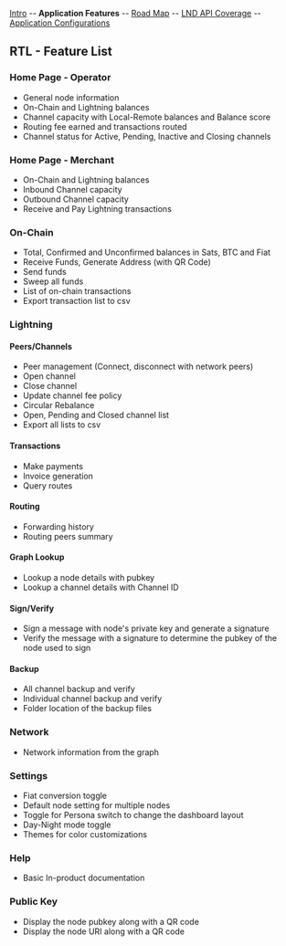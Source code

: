 [Intro](../README.md) -- **Application Features** -- [Road Map](Roadmap.md) -- [LND API Coverage](LNDAPICoverage.md) -- [Application Configurations](Application_configurations)

## RTL - Feature List

### Home Page - Operator
- General node information
- On-Chain and Lightning balances
- Channel capacity with Local-Remote balances and Balance score
- Routing fee earned and transactions routed
- Channel status for Active, Pending, Inactive and Closing channels

### Home Page - Merchant
- On-Chain and Lightning balances
- Inbound Channel capacity
- Outbound Channel capacity
- Receive and Pay Lightning transactions

### On-Chain
- Total, Confirmed and Unconfirmed balances in Sats, BTC and Fiat
- Receive Funds, Generate Address (with QR Code)
- Send funds
- Sweep all funds
- List of on-chain transactions
- Export transaction list to csv

### Lightning
#### Peers/Channels
- Peer management (Connect, disconnect with network peers)
- Open channel
- Close channel
- Update channel fee policy
- Circular Rebalance
- Open, Pending and Closed channel list
- Export all lists to csv

#### Transactions
- Make payments
- Invoice generation
- Query routes

#### Routing
- Forwarding history
- Routing peers summary

#### Graph Lookup
- Lookup a node details with pubkey
- Lookup a channel details with Channel ID

#### Sign/Verify
- Sign a message with node's private key and generate a signature
- Verify the message with a signature to determine the pubkey of the node used to sign

#### Backup
- All channel backup and verify
- Individual channel backup and verify
- Folder location of the backup files

### Network
- Network information from the graph

### Settings
- Fiat conversion toggle
- Default node setting for multiple nodes
- Toggle for Persona switch to change the dashboard layout
- Day-Night mode toggle
- Themes for color customizations

### Help
- Basic In-product documentation

### Public Key
- Display the node pubkey along with a QR code
- Display the node URI along with a QR code